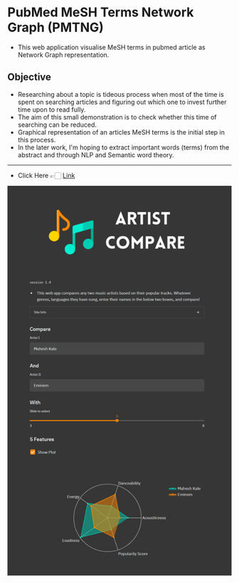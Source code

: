 # PubMed MeSH Terms Network Graph (PMTNG)

- This web application visualise MeSH terms in pubmed article as Network Graph representation.

## Objective
- Researching about a topic is tideous process when most of the time is spent on searching articles and figuring out which one to invest further time upon to read fully. 
- The aim of this small demonstration is to check whether this time of searching can be reduced. 
- Graphical representation of an articles MeSH terms is the initial step in this process. 
- In the later work, I'm hoping to extract important words (terms) from the abstract and through NLP and Semantic word theory. 

---

- Click Here 👉🏻 [Link](https://artist-compare.herokuapp.com/)

![image](https://raw.githubusercontent.com/akshayonly/Artist-Compare/main/Screenshot.png)
